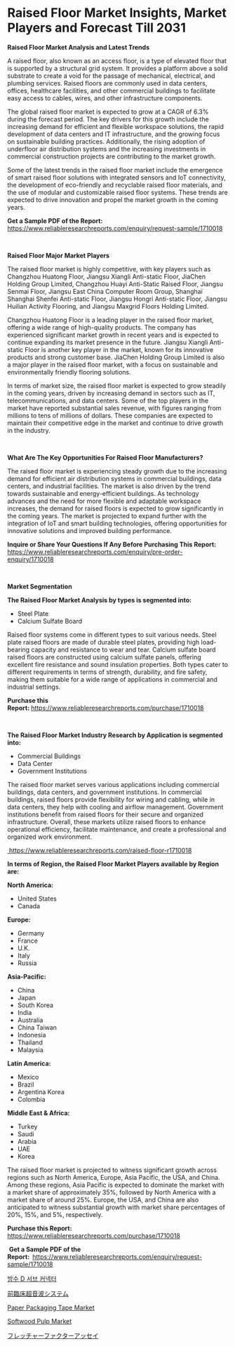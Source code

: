 <p><h1>Raised Floor Market Insights, Market Players and Forecast Till 2031</h1></p><p><strong>Raised Floor Market Analysis and Latest Trends</strong></p>
<p><p>A raised floor, also known as an access floor, is a type of elevated floor that is supported by a structural grid system. It provides a platform above a solid substrate to create a void for the passage of mechanical, electrical, and plumbing services. Raised floors are commonly used in data centers, offices, healthcare facilities, and other commercial buildings to facilitate easy access to cables, wires, and other infrastructure components.</p><p>The global raised floor market is expected to grow at a CAGR of 6.3% during the forecast period. The key drivers for this growth include the increasing demand for efficient and flexible workspace solutions, the rapid development of data centers and IT infrastructure, and the growing focus on sustainable building practices. Additionally, the rising adoption of underfloor air distribution systems and the increasing investments in commercial construction projects are contributing to the market growth.</p><p>Some of the latest trends in the raised floor market include the emergence of smart raised floor solutions with integrated sensors and IoT connectivity, the development of eco-friendly and recyclable raised floor materials, and the use of modular and customizable raised floor systems. These trends are expected to drive innovation and propel the market growth in the coming years.</p></p>
<p><strong>Get a Sample PDF of the Report:&nbsp;</strong> <a href="https://www.reliableresearchreports.com/enquiry/request-sample/1710018">https://www.reliableresearchreports.com/enquiry/request-sample/1710018</a></p>
<p>&nbsp;</p>
<p><strong>Raised Floor Major Market Players</strong></p>
<p><p>The raised floor market is highly competitive, with key players such as Changzhou Huatong Floor, Jiangsu Xiangli Anti-static Floor, JiaChen Holding Group Limited, Changzhou Huayi Anti-Static Raised Floor, Jiangsu Senmai Floor, Jiangsu East China Computer Room Group, Shanghaï Shanghai Shenfei Anti-static Floor, Jiangsu Hongri Anti-static Floor, Jiangsu Huilian Activity Flooring, and Jiangsu Maxgrid Floors Holding Limited.</p><p>Changzhou Huatong Floor is a leading player in the raised floor market, offering a wide range of high-quality products. The company has experienced significant market growth in recent years and is expected to continue expanding its market presence in the future. Jiangsu Xiangli Anti-static Floor is another key player in the market, known for its innovative products and strong customer base. JiaChen Holding Group Limited is also a major player in the raised floor market, with a focus on sustainable and environmentally friendly flooring solutions.</p><p>In terms of market size, the raised floor market is expected to grow steadily in the coming years, driven by increasing demand in sectors such as IT, telecommunications, and data centers. Some of the top players in the market have reported substantial sales revenue, with figures ranging from millions to tens of millions of dollars. These companies are expected to maintain their competitive edge in the market and continue to drive growth in the industry.</p></p>
<p>&nbsp;</p>
<p><strong>What Are The Key Opportunities For Raised Floor Manufacturers?</strong></p>
<p><p>The raised floor market is experiencing steady growth due to the increasing demand for efficient air distribution systems in commercial buildings, data centers, and industrial facilities. The market is also driven by the trend towards sustainable and energy-efficient buildings. As technology advances and the need for more flexible and adaptable workspace increases, the demand for raised floors is expected to grow significantly in the coming years. The market is projected to expand further with the integration of IoT and smart building technologies, offering opportunities for innovative solutions and improved building performance.</p></p>
<p><strong>Inquire or Share Your Questions If Any Before Purchasing This Report:</strong> <a href="https://www.reliableresearchreports.com/enquiry/pre-order-enquiry/1710018">https://www.reliableresearchreports.com/enquiry/pre-order-enquiry/1710018</a></p>
<p>&nbsp;</p>
<p><strong>Market Segmentation</strong></p>
<p><strong>The Raised Floor Market Analysis by types is segmented into:</strong></p>
<p><ul><li>Steel Plate</li><li>Calcium Sulfate Board</li></ul></p>
<p><p>Raised floor systems come in different types to suit various needs. Steel plate raised floors are made of durable steel plates, providing high load-bearing capacity and resistance to wear and tear. Calcium sulfate board raised floors are constructed using calcium sulfate panels, offering excellent fire resistance and sound insulation properties. Both types cater to different requirements in terms of strength, durability, and fire safety, making them suitable for a wide range of applications in commercial and industrial settings.</p></p>
<p><strong>Purchase this Report:&nbsp;</strong><a href="https://www.reliableresearchreports.com/purchase/1710018">https://www.reliableresearchreports.com/purchase/1710018</a></p>
<p>&nbsp;</p>
<p><strong>The Raised Floor Market Industry Research by Application is segmented into:</strong></p>
<p><ul><li>Commercial Buildings</li><li>Data Center</li><li>Government Institutions</li></ul></p>
<p><p>The raised floor market serves various applications including commercial buildings, data centers, and government institutions. In commercial buildings, raised floors provide flexibility for wiring and cabling, while in data centers, they help with cooling and airflow management. Government institutions benefit from raised floors for their secure and organized infrastructure. Overall, these markets utilize raised floors to enhance operational efficiency, facilitate maintenance, and create a professional and organized work environment.</p></p>
<p><a href="https://www.reliableresearchreports.com/raised-floor-r1710018">&nbsp;https://www.reliableresearchreports.com/raised-floor-r1710018</a></p>
<p><strong>In terms of Region, the Raised Floor Market Players available by Region are:</strong></p>
<p>
    <p> <strong> North America: </strong>
        <ul>
            <li>United States</li>
            <li>Canada</li>
        </ul>
        </p> 
    <p> <strong> Europe: </strong>
        <ul>
            <li>Germany</li>
            <li>France</li>
            <li>U.K.</li>
            <li>Italy</li>
            <li>Russia</li>
        </ul>
        </p> 
    <p> <strong> Asia-Pacific: </strong>
        <ul>
            <li>China</li>
            <li>Japan</li>
            <li>South Korea</li>
            <li>India</li>
            <li>Australia</li>
            <li>China Taiwan</li>
            <li>Indonesia</li>
            <li>Thailand</li>
            <li>Malaysia</li>
        </ul>
        </p> 
    <p> <strong> Latin America: </strong>
        <ul>
            <li>Mexico</li>
            <li>Brazil</li>
            <li>Argentina Korea</li>
            <li>Colombia</li>
        </ul>
        </p> 
    <p> <strong> Middle East & Africa: </strong>
        <ul>
            <li>Turkey</li>
            <li>Saudi</li>
            <li>Arabia</li>
            <li>UAE</li>
            <li>Korea</li>
        </ul>
    </p>
    </p>
<p><p>The raised floor market is projected to witness significant growth across regions such as North America, Europe, Asia Pacific, the USA, and China. Among these regions, Asia Pacific is expected to dominate the market with a market share of approximately 35%, followed by North America with a market share of around 25%. Europe, the USA, and China are also anticipated to witness substantial growth with market share percentages of 20%, 15%, and 5%, respectively.</p></p>
<p><strong>Purchase this Report: </strong><a href="https://www.reliableresearchreports.com/purchase/1710018">https://www.reliableresearchreports.com/purchase/1710018</a></p>
<p>&nbsp;<strong>Get a Sample PDF of the Report:&nbsp;&nbsp;</strong><a href="https://www.reliableresearchreports.com/enquiry/request-sample/1710018">https://www.reliableresearchreports.com/enquiry/request-sample/1710018</a></p>
<p><strong></strong></p>
<p><p><a href="https://github.com/mofijurk071/Market-Research-Report-List-1/blob/main/3337148123365.md">방수 D 서브 커넥터</a></p><p><a href="https://github.com/xnljig2898992/Market-Research-Report-List-2/blob/main/4729171126148.md">前臨床超音波システム</a></p><p><a href="https://github.com/WillieWoodard/Market-Research-Report-List-5/blob/main/paper-packaging-tape-market.md">Paper Packaging Tape Market</a></p><p><a href="https://github.com/marloy8/Market-Research-Report-List-4/blob/main/softwood-pulp-market.md">Softwood Pulp Market</a></p><p><a href="https://github.com/ChloeConn27/Market-Research-Report-List-1/blob/main/2084052126147.md">フレッチャーファクターアッセイ</a></p></p>